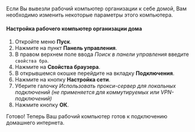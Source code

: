 Если Вы вывезли рабочий компьютер организации к себе домой, Вам необходимо изменить некоторые параметры этого компьютера.

#### Настройка рабочего компьютер организации дома

1. Откройте меню **Пуск**.
2. Нажмите на пункт **Панель управления**.
3. В правом верхнем поле ввода *Поиск в панели управления* введите `свойства бра`.
4. Нажмите на **Свойства браузера**.
5. В открывшемся окошке перейдите на вкладку **Подключения**.
6. Нажмите на кнопку **Настройка сети**.
7. Уберите галочку *Использовать прокси-сервер для локальных подключений (не применяется для коммутируемых или VPN-подключений)*
8. Нажмите кнопку **ОК**.

Готово! Теперь Ваш рабочий компьютер готов к подключению домашнего интернета.